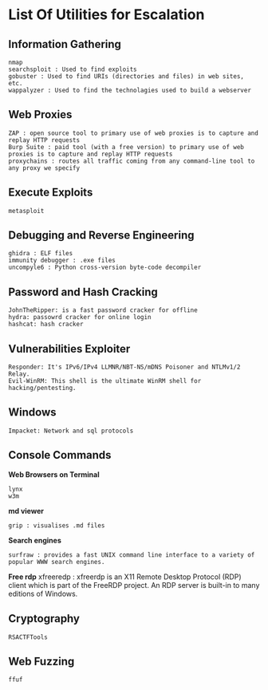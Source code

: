 # List Of Utilities for Escalation

## Information Gathering

	nmap
	searchsploit : Used to find exploits
	gobuster : Used to find URIs (directories and files) in web sites, etc.
	wappalyzer : Used to find the technolagies used to build a webserver

## Web Proxies
	ZAP : open source tool to primary use of web proxies is to capture and replay HTTP requests
	Burp Suite : paid tool (with a free version) to primary use of web proxies is to capture and replay HTTP requests
	proxychains : routes all traffic coming from any command-line tool to any proxy we specify

## Execute Exploits

	metasploit

## Debugging and Reverse Engineering

	ghidra : ELF files
	immunity debugger : .exe files
	uncompyle6 : Python cross-version byte-code decompiler

## Password and Hash Cracking

	JohnTheRipper: is a fast password cracker for offline
	hydra: passowrd cracker for online login
	hashcat: hash cracker

## Vulnerabilities Exploiter

	Responder: It's IPv6/IPv4 LLMNR/NBT-NS/mDNS Poisoner and NTLMv1/2 Relay.
	Evil-WinRM: This shell is the ultimate WinRM shell for hacking/pentesting.

## Windows

	Impacket: Network and sql protocols


## Console Commands

**Web Browsers on Terminal**

	lynx
	w3m

**md viewer**

	grip : visualises .md files

**Search engines**

	surfraw : provides a fast UNIX command line interface to a variety of popular WWW search engines.

**Free rdp**
	xfreeredp : xfreerdp is an X11 Remote Desktop Protocol (RDP) client which is part of the FreeRDP project. An RDP server is built-in to many editions of Windows.


## Cryptography

	RSACTFTools

## Web Fuzzing

	ffuf